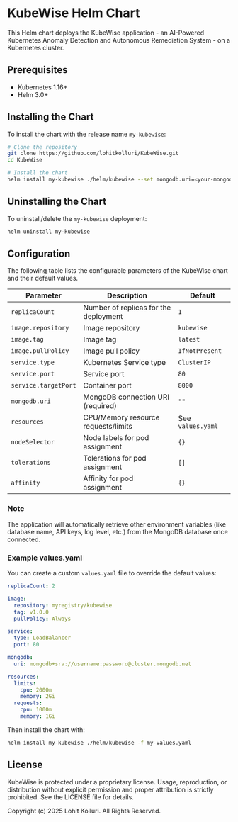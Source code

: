 # KubeWise Helm Chart

This Helm chart deploys the KubeWise application - an AI-Powered Kubernetes Anomaly Detection and Autonomous Remediation System - on a Kubernetes cluster.

## Prerequisites

- Kubernetes 1.16+
- Helm 3.0+

## Installing the Chart

To install the chart with the release name `my-kubewise`:

```bash
# Clone the repository
git clone https://github.com/lohitkolluri/KubeWise.git
cd KubeWise

# Install the chart
helm install my-kubewise ./helm/kubewise --set mongodb.uri=<your-mongodb-uri>
```

## Uninstalling the Chart

To uninstall/delete the `my-kubewise` deployment:

```bash
helm uninstall my-kubewise
```

## Configuration

The following table lists the configurable parameters of the KubeWise chart and their default values.

| Parameter                | Description                                     | Default                |
|--------------------------|-------------------------------------------------|------------------------|
| `replicaCount`           | Number of replicas for the deployment           | `1`                    |
| `image.repository`       | Image repository                                | `kubewise`             |
| `image.tag`              | Image tag                                       | `latest`               |
| `image.pullPolicy`       | Image pull policy                               | `IfNotPresent`         |
| `service.type`           | Kubernetes Service type                         | `ClusterIP`            |
| `service.port`           | Service port                                    | `80`                   |
| `service.targetPort`     | Container port                                  | `8000`                 |
| `mongodb.uri`            | MongoDB connection URI (required)               | `""`                   |
| `resources`              | CPU/Memory resource requests/limits             | See `values.yaml`      |
| `nodeSelector`           | Node labels for pod assignment                  | `{}`                   |
| `tolerations`            | Tolerations for pod assignment                  | `[]`                   |
| `affinity`               | Affinity for pod assignment                     | `{}`                   |

### Note
The application will automatically retrieve other environment variables (like database name, API keys, log level, etc.) from the MongoDB database once connected.

### Example values.yaml

You can create a custom `values.yaml` file to override the default values:

```yaml
replicaCount: 2

image:
  repository: myregistry/kubewise
  tag: v1.0.0
  pullPolicy: Always

service:
  type: LoadBalancer
  port: 80

mongodb:
  uri: mongodb+srv://username:password@cluster.mongodb.net

resources:
  limits:
    cpu: 2000m
    memory: 2Gi
  requests:
    cpu: 1000m
    memory: 1Gi
```

Then install the chart with:

```bash
helm install my-kubewise ./helm/kubewise -f my-values.yaml
```

## License

KubeWise is protected under a proprietary license. Usage, reproduction, or distribution without explicit permission and proper attribution is strictly prohibited. See the LICENSE file for details.

Copyright (c) 2025 Lohit Kolluri. All Rights Reserved.
